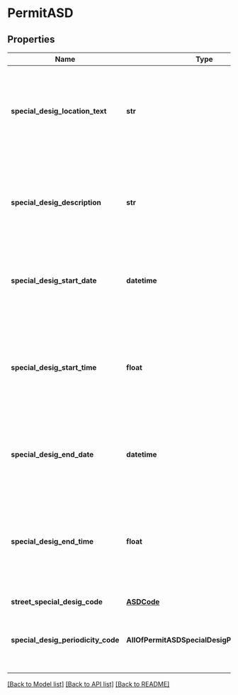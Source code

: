 # PermitASD

## Properties
Name | Type | Description | Notes
------------ | ------------- | ------------- | -------------
**special_desig_location_text** | **str** | Max length 255 characters Use Street Lookup API endpoint /nsg/streets to lookup this information | [optional] 
**special_desig_description** | **str** | Max length 300 characters Use Street Lookup API endpoint /nsg/streets to lookup this information | [optional] 
**special_desig_start_date** | **datetime** | Use Street Lookup API endpoint /nsg/streets to lookup this information | [optional] 
**special_desig_start_time** | **float** | Is whole number between 0 and 2400 inclusive Use Street Lookup API endpoint /nsg/streets to lookup this information | [optional] 
**special_desig_end_date** | **datetime** | Use Street Lookup API endpoint /nsg/streets to lookup this information | [optional] 
**special_desig_end_time** | **float** | Is whole number between 0 and 2400 inclusive Use Street Lookup API endpoint /nsg/streets to lookup this information | [optional] 
**street_special_desig_code** | [**ASDCode**](ASDCode.md) |  | 
**special_desig_periodicity_code** | **AllOfPermitASDSpecialDesigPeriodicityCode** | Use Street Lookup API endpoint /nsg/streets to lookup this information | [optional] 

[[Back to Model list]](../README.md#documentation-for-models) [[Back to API list]](../README.md#documentation-for-api-endpoints) [[Back to README]](../README.md)

